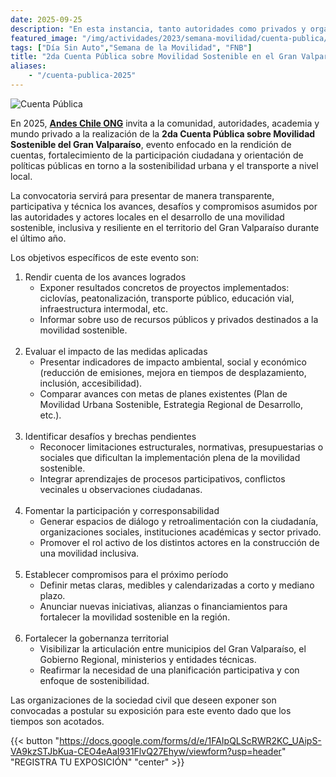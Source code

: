 ```yaml
---
date: 2025-09-25
description: "En esta instancia, tanto autoridades como privados y organizaciones locales dan cuenta del trabajo realizado en torno a la movilidad en el último año. Por esto se genera esta primera instancia"
featured_image: "/img/actividades/2023/semana-movilidad/cuenta-publica/portada.png"
tags: ["Día Sin Auto","Semana de la Movilidad", "FNB"]
title: "2da Cuenta Pública sobre Movilidad Sostenible en el Gran Valparaíso"
aliases:
    - "/cuenta-publica-2025"
---
```


![Cuenta Pública](/img/actividades/2023/semana-movilidad/cuenta-publica/portada.png)

En 2025, [**Andes Chile ONG**](/) invita a la comunidad, autoridades, academia y mundo privado a la realización de la **2da Cuenta Pública sobre Movilidad Sostenible del Gran Valparaíso**, evento enfocado en la rendición de cuentas, fortalecimiento de la participación ciudadana y orientación de políticas públicas en torno a la sostenibilidad urbana y el transporte a nivel local.

La convocatoria servirá para presentar de manera transparente, participativa y técnica los avances, desafíos y compromisos asumidos por las autoridades y actores locales en el desarrollo de una movilidad sostenible, inclusiva y resiliente en el territorio del Gran Valparaíso durante el último año.

Los objetivos específicos de este evento son:

1. Rendir cuenta de los avances logrados
    - Exponer resultados concretos de proyectos implementados: ciclovías, peatonalización, transporte público, educación vial, infraestructura intermodal, etc.
    - Informar sobre uso de recursos públicos y privados destinados a la movilidad sostenible.
<br><br>
2. Evaluar el impacto de las medidas aplicadas
    - Presentar indicadores de impacto ambiental, social y económico (reducción de emisiones, mejora en tiempos de desplazamiento, inclusión, accesibilidad).
    - Comparar avances con metas de planes existentes (Plan de Movilidad Urbana Sostenible, Estrategia Regional de Desarrollo, etc.).
<br><br>
3. Identificar desafíos y brechas pendientes
    - Reconocer limitaciones estructurales, normativas, presupuestarias o sociales que dificultan la implementación plena de la movilidad sostenible.
    - Integrar aprendizajes de procesos participativos, conflictos vecinales u observaciones ciudadanas.
<br><br>
4. Fomentar la participación y corresponsabilidad
    - Generar espacios de diálogo y retroalimentación con la ciudadanía, organizaciones sociales, instituciones académicas y sector privado.
    - Promover el rol activo de los distintos actores en la construcción de una movilidad inclusiva.
<br><br>
5. Establecer compromisos para el próximo período
    - Definir metas claras, medibles y calendarizadas a corto y mediano plazo.
    - Anunciar nuevas iniciativas, alianzas o financiamientos para fortalecer la movilidad sostenible en la región.
<br><br>
6. Fortalecer la gobernanza territorial
    - Visibilizar la articulación entre municipios del Gran Valparaíso, el Gobierno Regional, ministerios y entidades técnicas.
    - Reafirmar la necesidad de una planificación participativa y con enfoque de sostenibilidad.

Las organizaciones de la sociedad civil que deseen exponer son convocadas a postular su exposición para este evento dado que los tiempos son acotados.

{{< button "https://docs.google.com/forms/d/e/1FAIpQLScRWR2KC_UAipS-VA9kzSTJbKua-CEO4eAaI931FlvQ27Ehyw/viewform?usp=header" "REGISTRA TU EXPOSICIÓN" "center" >}}

<!-- 
Se contó con la exposición de:

- Gobierno Regional de Valparaíso
- SECTRA Macrozona Norte
- Ilustre Municipalidad de Villa Alemana
- Ilustre Municipalidad de Quilpué
- Ilustre Municipalidad de Valparaíso
- EFE Valparaíso
- Usuarios y Usuarias de Ascensores de Valparaíso
- Movimiento Furiosos Ciclistas Porteños
- La Quinta Pedalea
- Andes Chile ONG

La actividad contó con un _coffe-break_ intermedio para generar conversaciones cruzadas desde una actividad que tuvo una duración de 4 horas y media.

Se espera lograr que este evento se haga una tradición en la Semana de la Movilidad desde 2023.
___

#### **Fotos del Evento**

{{< gallery gallery_dir="/img/actividades/2023/semana-movilidad/cuenta-publica/evento" >}}
-->